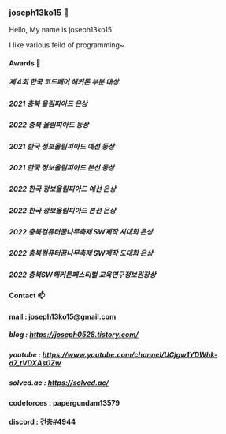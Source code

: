 ### joseph13ko15 👋

Hello, My name is joseph13ko15

I like various feild of programming~





<!--
**python-programmer1512/python-programmer1512** is a ✨ _special_ ✨ repository because its `README.md` (this file) appears on your GitHub profile.

Here are some ideas to get you started:

- 🔭 I’m currently working on ...
- 🌱 I’m currently learning ...
- 👯 I’m looking to collaborate on ...
- 🤔 I’m looking for help with ...
- 💬 Ask me about ...
- 📫 How to reach me: ...
- 😄 Pronouns: ...
- ⚡ Fun fact: ...
-->


#### Awards 🥇

  ##### 제 4회 한국 코드페어 해커톤 부분 대상

  ##### 2021 충북 올림피아드 은상

  ##### 2022 충북 올림피아드 동상

  ##### 2021 한국 정보올림피아드 예선 동상

  ##### 2021 한국 정보올림피아드 본선 동상

  ##### 2022 한국 정보올림피아드 예선 은상

  ##### 2022 한국 정보올림피아드 본선 은상

  ##### 2022 충북컴퓨터꿈나무축제 SW제작 시대회 은상

  ##### 2022 충북컴퓨터꿈나무축제 SW제작 도대회 은상

  ##### 2022 충북SW해커톤페스티벌 교육연구정보원장상
  
  


#### Contact 📫

  #### mail : joseph13ko15@gmail.com

  ##### blog : https://joseph0528.tistory.com/

  ##### youtube : https://www.youtube.com/channel/UCjgw1YDWhk-d7_tVDXAs0Zw

  ##### solved.ac : https://solved.ac/

  #### codeforces : papergundam13579

  #### discord : 건충#4944


